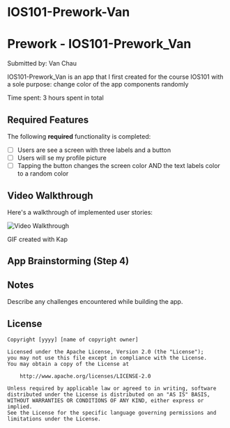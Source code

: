 # IOS101-Prework-Van
# Prework - IOS101-Prework_Van

Submitted by: Van Chau

IOS101-Prework_Van is an app that I first created for the course IOS101 with a sole purpose: change color 
of the app components randomly

Time spent: 3 hours spent in total

## Required Features

The following **required** functionality is completed:

- [ ] Users are see a screen with three labels and a button
- [ ] Users will se my profile picture
- [ ] Tapping the button changes the screen color AND the text labels color to a random color
 
## Video Walkthrough

Here's a walkthrough of implemented user stories:

<img src='http://i.imgur.com/a/0eYwltX.gif' title='Video Walkthrough' width='' alt='Video Walkthrough' />

<!-- Replace this with whatever GIF tool you used! -->
GIF created with Kap  
<!-- Recommended tools:
[Kap](https://getkap.co/) for macOS
[ScreenToGif](https://www.screentogif.com/) for Windows
[peek](https://github.com/phw/peek) for Linux. -->

## App Brainstorming (Step 4)

## Notes

Describe any challenges encountered while building the app.

## License

    Copyright [yyyy] [name of copyright owner]

    Licensed under the Apache License, Version 2.0 (the "License");
    you may not use this file except in compliance with the License.
    You may obtain a copy of the License at

        http://www.apache.org/licenses/LICENSE-2.0

    Unless required by applicable law or agreed to in writing, software
    distributed under the License is distributed on an "AS IS" BASIS,
    WITHOUT WARRANTIES OR CONDITIONS OF ANY KIND, either express or implied.
    See the License for the specific language governing permissions and
    limitations under the License.
